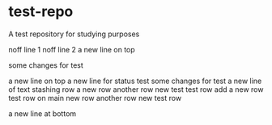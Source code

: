 # test-repo

A test repository for studying purposes

noff line 1
noff line 2
a new line on top

some changes for test

a new line on top
a new line for status test
some changes for test
a new line of text
stashing row
a new row
another row
new test
test row
add a new row
test row on main
new row
another row
new test row

a new line at bottom

